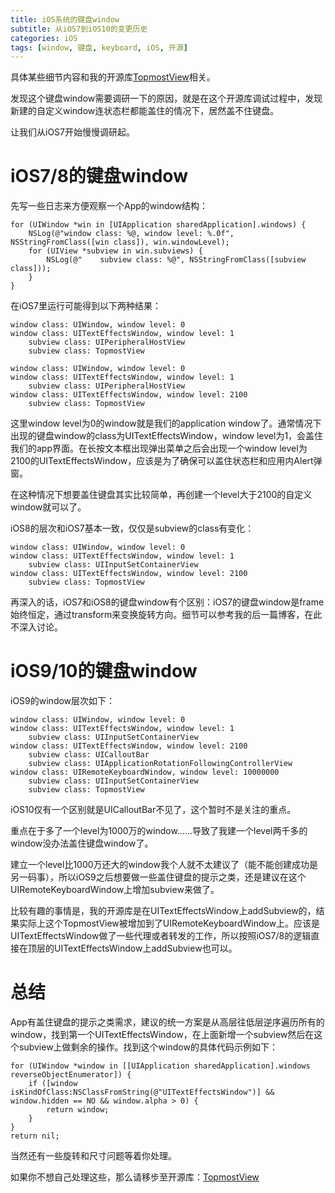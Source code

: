 ```yaml
---
title: iOS系统的键盘window
subtitle: 从iOS7到iOS10的变更历史
categories: iOS
tags: [window, 键盘, keyboard, iOS, 开源]
---
```


具体某些细节内容和我的开源库[TopmostView](https://github.com/HarrisonXi/TopmostView)相关。

发现这个键盘window需要调研一下的原因，就是在这个开源库调试过程中，发现新建的自定义window连状态栏都能盖住的情况下，居然盖不住键盘。

让我们从iOS7开始慢慢调研起。

<!--more-->

# iOS7/8的键盘window

先写一些日志来方便观察一个App的window结构：

```objc
for (UIWindow *win in [UIApplication sharedApplication].windows) {
    NSLog(@"window class: %@, window level: %.0f", NSStringFromClass([win class]), win.windowLevel);
    for (UIView *subview in win.subviews) {
        NSLog(@"    subview class: %@", NSStringFromClass([subview class]));
    }
}
```

在iOS7里运行可能得到以下两种结果：

```objc
window class: UIWindow, window level: 0
window class: UITextEffectsWindow, window level: 1
    subview class: UIPeripheralHostView
    subview class: TopmostView
```

```objc
window class: UIWindow, window level: 0
window class: UITextEffectsWindow, window level: 1
    subview class: UIPeripheralHostView
window class: UITextEffectsWindow, window level: 2100
    subview class: TopmostView
```

这里window level为0的window就是我们的application window了。通常情况下出现的键盘window的class为UITextEffectsWindow，window level为1，会盖住我们的app界面。在长按文本框出现弹出菜单之后会出现一个window level为2100的UITextEffectsWindow，应该是为了确保可以盖住状态栏和应用内Alert弹窗。

在这种情况下想要盖住键盘其实比较简单，再创建一个level大于2100的自定义window就可以了。

iOS8的层次和iOS7基本一致，仅仅是subview的class有变化：

```objc
window class: UIWindow, window level: 0
window class: UITextEffectsWindow, window level: 1
    subview class: UIInputSetContainerView
window class: UITextEffectsWindow, window level: 2100
    subview class: TopmostView
```

再深入的话，iOS7和iOS8的键盘window有个区别：iOS7的键盘window是frame始终恒定，通过transform来变换旋转方向。细节可以参考我的后一篇博客，在此不深入讨论。

# iOS9/10的键盘window

iOS9的window层次如下：

```objc
window class: UIWindow, window level: 0
window class: UITextEffectsWindow, window level: 1
    subview class: UIInputSetContainerView
window class: UITextEffectsWindow, window level: 2100
    subview class: UICalloutBar
    subview class: UIApplicationRotationFollowingControllerView
window class: UIRemoteKeyboardWindow, window level: 10000000
    subview class: UIInputSetContainerView
    subview class: TopmostView
```

iOS10仅有一个区别就是UICalloutBar不见了，这个暂时不是关注的重点。

重点在于多了一个level为1000万的window……导致了我建一个level两千多的window没办法盖住键盘window了。

建立一个level比1000万还大的window我个人就不太建议了（能不能创建成功是另一码事），所以iOS9之后想要做一些盖住键盘的提示之类，还是建议在这个UIRemoteKeyboardWindow上增加subview来做了。

比较有趣的事情是，我的开源库是在UITextEffectsWindow上addSubview的，结果实际上这个TopmostView被增加到了UIRemoteKeyboardWindow上。应该是UITextEffectsWindow做了一些代理或者转发的工作，所以按照iOS7/8的逻辑直接在顶层的UITextEffectsWindow上addSubview也可以。

# 总结

App有盖住键盘的提示之类需求，建议的统一方案是从高层往低层逆序遍历所有的window，找到第一个UITextEffectsWindow，在上面新增一个subview然后在这个subview上做剩余的操作。找到这个window的具体代码示例如下：

```objc
for (UIWindow *window in [[UIApplication sharedApplication].windows reverseObjectEnumerator]) {
    if ([window isKindOfClass:NSClassFromString(@"UITextEffectsWindow")] && window.hidden == NO && window.alpha > 0) {
        return window;
    }
}
return nil;
```

当然还有一些旋转和尺寸问题等着你处理。

如果你不想自己处理这些，那么请移步至开源库：[TopmostView](https://github.com/HarrisonXi/TopmostView)
